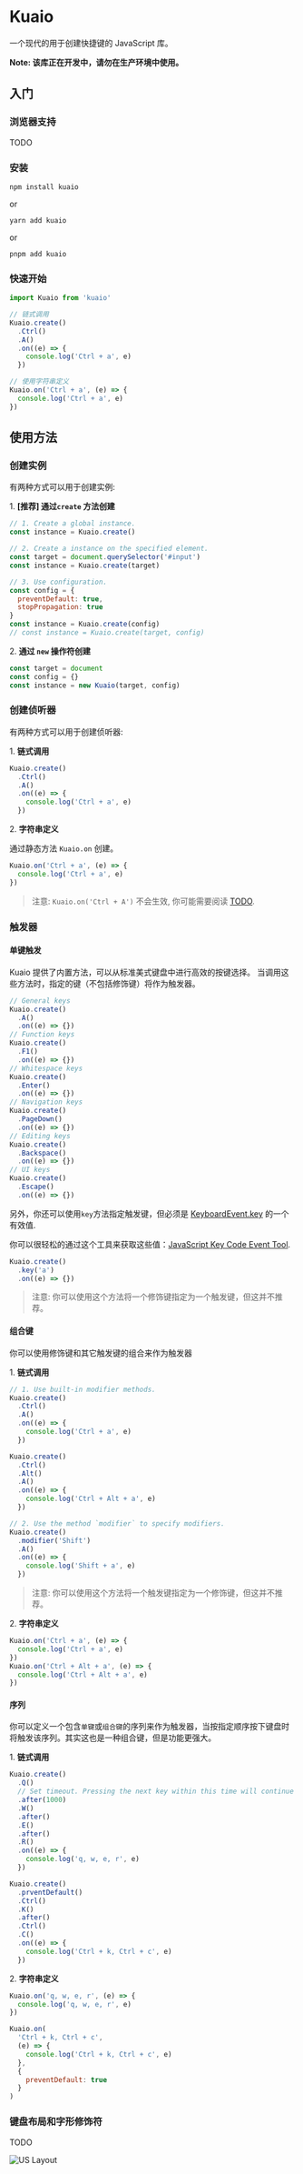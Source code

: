 # Kuaio

一个现代的用于创建快捷键的 JavaScript 库。

**Note: 该库正在开发中，请勿在生产环境中使用。**

## 入门

### 浏览器支持

TODO

### 安装

```shell
npm install kuaio
```

or

```shell
yarn add kuaio
```

or

```shell
pnpm add kuaio
```

### 快速开始

```javascript
import Kuaio from 'kuaio'

// 链式调用
Kuaio.create()
  .Ctrl()
  .A()
  .on((e) => {
    console.log('Ctrl + a', e)
  })

// 使用字符串定义
Kuaio.on('Ctrl + a', (e) => {
  console.log('Ctrl + a', e)
})
```

## 使用方法

### 创建实例

有两种方式可以用于创建实例:

1\. **[推荐] 通过`create` 方法创建**

```javascript
// 1. Create a global instance.
const instance = Kuaio.create()
```

```javascript
// 2. Create a instance on the specified element.
const target = document.querySelector('#input')
const instance = Kuaio.create(target)
```

```javascript
// 3. Use configuration.
const config = {
  preventDefault: true,
  stopPropagation: true
}
const instance = Kuaio.create(config)
// const instance = Kuaio.create(target, config)
```

2\. **通过 `new` 操作符创建**

```javascript
const target = document
const config = {}
const instance = new Kuaio(target, config)
```

### 创建侦听器

有两种方式可以用于创建侦听器:

1\. **链式调用**

```javascript
Kuaio.create()
  .Ctrl()
  .A()
  .on((e) => {
    console.log('Ctrl + a', e)
  })
```

2\. **字符串定义**

通过静态方法 `Kuaio.on` 创建。

```javascript
Kuaio.on('Ctrl + a', (e) => {
  console.log('Ctrl + a', e)
})
```

> 注意: `Kuaio.on('Ctrl + A')` 不会生效, 你可能需要阅读 [TODO](#TODO).

### 触发器

#### 单键触发

Kuaio 提供了内置方法，可以从标准美式键盘中进行高效的按键选择。 当调用这些方法时，指定的键（不包括修饰键）将作为触发器。

```javascript
// General keys
Kuaio.create()
  .A()
  .on((e) => {})
// Function keys
Kuaio.create()
  .F1()
  .on((e) => {})
// Whitespace keys
Kuaio.create()
  .Enter()
  .on((e) => {})
// Navigation keys
Kuaio.create()
  .PageDown()
  .on((e) => {})
// Editing keys
Kuaio.create()
  .Backspace()
  .on((e) => {})
// UI keys
Kuaio.create()
  .Escape()
  .on((e) => {})
```

另外，你还可以使用`key`方法指定触发键，但必须是 [KeyboardEvent.key](https://developer.mozilla.org/en-US/docs/Web/API/KeyboardEvent/key) 的一个有效值.

你可以很轻松的通过这个工具来获取这些值：[JavaScript Key Code Event Tool](https://www.toptal.com/developers/keycode).

```javascript
Kuaio.create()
  .key('a')
  .on((e) => {})
```

> 注意: 你可以使用这个方法将一个修饰键指定为一个触发键，但这并不推荐。

#### 组合键

你可以使用修饰键和其它触发键的组合来作为触发器

1\. **链式调用**

```javascript
// 1. Use built-in modifier methods.
Kuaio.create()
  .Ctrl()
  .A()
  .on((e) => {
    console.log('Ctrl + a', e)
  })

Kuaio.create()
  .Ctrl()
  .Alt()
  .A()
  .on((e) => {
    console.log('Ctrl + Alt + a', e)
  })
```

```javascript
// 2. Use the method `modifier` to specify modifiers.
Kuaio.create()
  .modifier('Shift')
  .A()
  .on((e) => {
    console.log('Shift + a', e)
  })
```

> 注意: 你可以使用这个方法将一个触发键指定为一个修饰键，但这并不推荐。

2\. **字符串定义**

```javascript
Kuaio.on('Ctrl + a', (e) => {
  console.log('Ctrl + a', e)
})
Kuaio.on('Ctrl + Alt + a', (e) => {
  console.log('Ctrl + Alt + a', e)
})
```

#### 序列

你可以定义一个包含`单键`或`组合键`的序列来作为触发器，当按指定顺序按下键盘时将触发该序列。其实这也是一种组合键，但是功能更强大。

1\. **链式调用**

```javascript
Kuaio.create()
  .Q()
  // Set timeout. Pressing the next key within this time will continue listening to the sequence, otherwise it will stop.
  .after(1000)
  .W()
  .after()
  .E()
  .after()
  .R()
  .on((e) => {
    console.log('q, w, e, r', e)
  })

Kuaio.create()
  .prventDefault()
  .Ctrl()
  .K()
  .after()
  .Ctrl()
  .C()
  .on((e) => {
    console.log('Ctrl + k, Ctrl + c', e)
  })
```

2\. **字符串定义**

```javascript
Kuaio.on('q, w, e, r', (e) => {
  console.log('q, w, e, r', e)
})

Kuaio.on(
  'Ctrl + k, Ctrl + c',
  (e) => {
    console.log('Ctrl + k, Ctrl + c', e)
  },
  {
    preventDefault: true
  }
)
```

### 键盘布局和字形修饰符

TODO

![US Layout](https://www.w3.org/TR/uievents-code/images/keyboard-101-us.svg)
